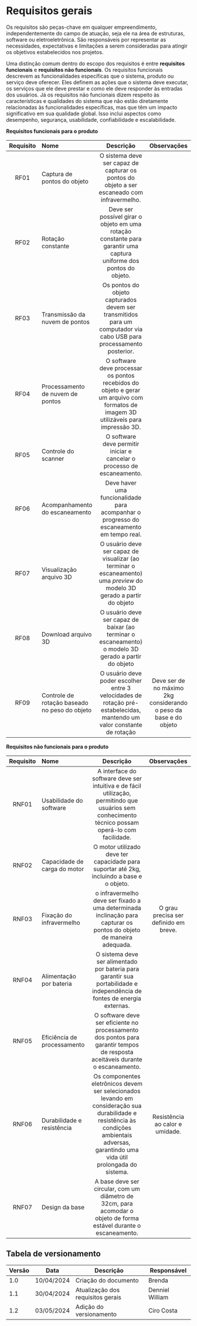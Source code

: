 # Requisitos gerais

Os requisitos são peças-chave em qualquer empreendimento, independentemente do campo de atuação, seja ele na área de estruturas, software ou eletroeletrônica. São responsáveis por representar as necessidades, expectativas e limitações a serem consideradas para atingir os objetivos estabelecidos nos projetos.

Uma distinção comum dentro do escopo dos requisitos é entre **requisitos funcionais** e **requisitos não funcionais**. Os requisitos funcionais descrevem as funcionalidades específicas que o sistema, produto ou serviço deve oferecer. Eles definem as ações que o sistema deve executar, os serviços que ele deve prestar e como ele deve responder às entradas dos usuários. Já os requisitos não funcionais dizem respeito às características e qualidades do sistema que não estão diretamente relacionadas às funcionalidades específicas, mas que têm um impacto significativo em sua qualidade global. Isso inclui aspectos como desempenho, segurança, usabilidade, confiabilidade e escalabilidade.

**Requisitos funcionais para o produto**

| Requisito | Nome | Descrição | Observações |
|:---------:| :--- |:---------:|:-----------:|
| RF01 | Captura de pontos do objeto  | O sistema deve ser capaz de capturar os pontos do objeto a ser escaneado com infravermelho. |             |
| RF02 | Rotação constante  | Deve ser possível girar o objeto em uma rotação constante para garantir uma captura uniforme dos pontos do objeto. |             |
| RF03 | Transmissão da nuvem de pontos  | Os pontos do objeto capturados devem ser transmitidos para um computador via cabo USB para processamento posterior. |             |
| RF04 | Processamento de nuvem de pontos  | O software deve processar os pontos recebidos do objeto e gerar um arquivo com formatos de imagem 3D utilizáveis para impressão 3D. |             |
| RF05 | Controle do scanner  | O software deve permitir iniciar e cancelar o processo de escaneamento. |             |
| RF06 | Acompanhamento do escaneamento  | Deve haver uma funcionalidade para acompanhar o progresso do escaneamento em tempo real. |             |
| RF07 | Visualização arquivo 3D  | O usuário deve ser capaz de visualizar (ao terminar o escaneamento) uma *preview* do modelo 3D gerado a partir do objeto |             |
| RF08 | Download arquivo 3D  | O usuário deve ser capaz de baixar (ao terminar o escaneamento) o modelo 3D gerado a partir do objeto |             |
| RF09 | Controle de rotação baseado no peso do objeto  | O usuário deve poder escolher entre 3 velocidades de rotação pré-estabelecidas, mantendo um valor constante de rotação | Deve ser de no máximo 2kg considerando o peso da base e do objeto |

**Requisitos não funcionais para o produto**

| Requisito | Nome | Descrição | Observações |
|:---------:| :--- |:---------:|:-----------:|
| RNF01 | Usabilidade do software  | A interface do software deve ser intuitiva e de fácil utilização, permitindo que usuários sem conhecimento técnico possam operá-lo com facilidade.|             |
| RNF02 | Capacidade de carga do motor  | O motor utilizado deve ter capacidade para suportar até 2kg, incluindo a base e o objeto. |             |
| RNF03 | Fixação do infravermelho  | o infravermelho deve ser fixado a uma determinada inclinação para capturar os pontos do objeto de maneira adequada. | O grau precisa ser definido em breve. |
| RNF04 | Alimentação por bateria  | O sistema deve ser alimentado por bateria para garantir sua portabilidade e independência de fontes de energia externas. |             |
| RNF05 | Eficiência de processamento  | O software deve ser eficiente no processamento dos pontos para garantir tempos de resposta aceitáveis durante o escaneamento.  |             |
| RNF06 | Durabilidade e resistência  | Os componentes eletrônicos devem ser selecionados levando em consideração sua durabilidade e resistência às condições ambientais adversas, garantindo uma vida útil prolongada do sistema. | Resistência ao calor e umidade. |
| RNF07 | Design da base | A base deve ser circular, com um diâmetro de 32cm, para acomodar o objeto de forma estável durante o escaneamento. |     |

## Tabela de versionamento

| Versão| Data | Descrição | Responsável|
|-------|------|-----------|------------|
| 1.0 | 10/04/2024 | Criação do documento | Brenda |
| 1.1 | 30/04/2024 | Atualização dos requisitos gerais| Denniel William |
| 1.2 | 03/05/2024 | Adição do versionamento| Ciro Costa |

